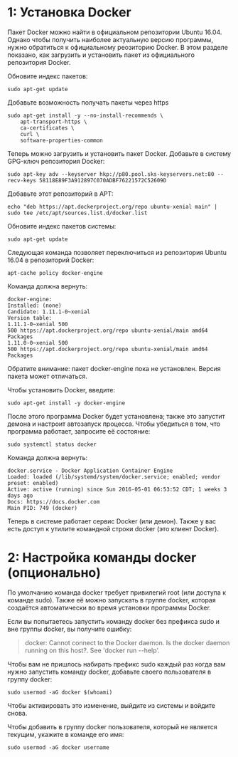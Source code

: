 # 1: Установка Docker

Пакет Docker можно найти в официальном репозитории Ubuntu 16.04. 
Однако чтобы получить наиболее актуальную версию программы, нужно обратиться к официальному реозиторию Docker. 
В этом разделе показано, как загрузить и установить пакет из официального репозитория Docker.

Обновите индекс пакетов:
```
sudo apt-get update
```

Добавьте возможность получать пакеты через https
```
sudo apt-get install -y --no-install-recommends \
    apt-transport-https \
    ca-certificates \
    curl \
    software-properties-common
```
Теперь можно загрузить и установить пакет Docker. Добавьте в систему GPG-ключ репозитория Docker:

```
sudo apt-key adv --keyserver hkp://p80.pool.sks-keyservers.net:80 --recv-keys 58118E89F3A912897C070ADBF76221572C52609D
```
Добавьте этот репозиторий в APT:
```
echo "deb https://apt.dockerproject.org/repo ubuntu-xenial main" | sudo tee /etc/apt/sources.list.d/docker.list
```

Обновите индекс пакетов системы:

```
sudo apt-get update
```
Следующая команда позволяет переключиться из репозитория Ubuntu 16.04 в репозиторий Docker:

```
apt-cache policy docker-engine
```
Команда должна вернуть:
```
docker-engine:
Installed: (none)
Candidate: 1.11.1-0~xenial
Version table:
1.11.1-0~xenial 500
500 https://apt.dockerproject.org/repo ubuntu-xenial/main amd64 Packages
1.11.0-0~xenial 500
500 https://apt.dockerproject.org/repo ubuntu-xenial/main amd64 Packages
```

Обратите внимание: пакет docker-engine пока не установлен. Версия пакета может отличаться.

Чтобы установить Docker, введите:

```
sudo apt-get install -y docker-engine
```
После этого программа Docker будет установлена; также это запустит демона и настроит автозапуск процесса. Чтобы убедиться в том, что программа работает, запросите её состояние:

```
sudo systemctl status docker
```

Команда должна вернуть:
```
docker.service - Docker Application Container Engine
Loaded: loaded (/lib/systemd/system/docker.service; enabled; vendor preset: enabled)
Active: active (running) since Sun 2016-05-01 06:53:52 CDT; 1 weeks 3 days ago
Docs: https://docs.docker.com
Main PID: 749 (docker)
```

Теперь в системе работает сервис Docker (или демон). Также у вас есть доступ к утилите командной строки docker (это клиент Docker).

# 2: Настройка команды docker (опционально)

По умолчанию команда docker требует привилегий root (или доступа к команде sudo). Также её можно запускать в группе docker, которая создаётся автоматически во время установки программы Docker.

Если вы попытаетесь запустить команду docker без префикса sudo и вне группы docker, вы получите ошибку:

>docker: Cannot connect to the Docker daemon. Is the docker daemon running on this host?.
See 'docker run --help'.

Чтобы вам не пришлось набирать префикс sudo каждый раз когда вам нужно запустить команду docker, добавьте своего пользователя в группу docker:
```
sudo usermod -aG docker $(whoami)
```

Чтобы активировать это изменение, выйдите из системы и войдите снова.

Чтобы добавить в группу docker пользователя, который не является текущим, укажите в команде его имя:

```
sudo usermod -aG docker username
```
